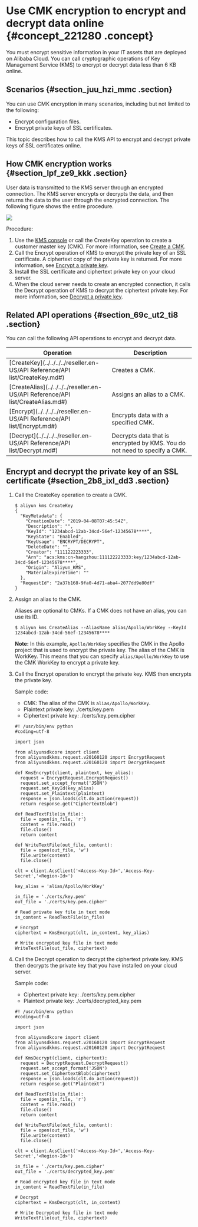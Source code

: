 # Use CMK encryption to encrypt and decrypt data online {#concept_221280 .concept}

You must encrypt sensitive information in your IT assets that are deployed on Alibaba Cloud. You can call cryptographic operations of Key Management Service \(KMS\) to encrypt or decrypt data less than 6 KB online.

## Scenarios {#section_juu_hzi_mmc .section}

You can use CMK encryption in many scenarios, including but not limited to the following:

-   Encrypt configuration files.
-   Encrypt private keys of SSL certificates.

This topic describes how to call the KMS API to encrypt and decrypt private keys of SSL certificates online.

## How CMK encryption works {#section_lpf_ze9_kkk .section}

User data is transmitted to the KMS server through an encrypted connection. The KMS server encrypts or decrypts the data, and then returns the data to the user through the encrypted connection. The following figure shows the entire procedure.

![](http://static-aliyun-doc.oss-cn-hangzhou.aliyuncs.com/assets/img/1423112/156741282458524_en-US.png)

Procedure:

1.  Use the [KMS console](https://kms.console.aliyun.com/?spm=a2c4g.11186623.2.21.aa46717dmqOatF) or call the CreateKey operation to create a customer master key \(CMK\). For more information, see [Create a CMK](#li_fuk_c6c_zer).
2.  Call the Encrypt operation of KMS to encrypt the private key of an SSL certificate. A ciphertext copy of the private key is returned. For more information, see [Encrypt a private key](#li_rtd_wae_rgf).
3.  Install the SSL certificate and ciphertext private key on your cloud server.
4.  When the cloud server needs to create an encrypted connection, it calls the Decrypt operation of KMS to decrypt the ciphertext private key. For more information, see [Decrypt a private key](#li_c45_sur_ul0).

## Related API operations {#section_69c_ut2_ti8 .section}

You can call the following API operations to encrypt and decrypt data.

|Operation|Description|
|---------|-----------|
|[CreateKey](../../../../reseller.en-US/API Reference/API list/CreateKey.md#)|Creates a CMK.|
|[CreateAlias](../../../../reseller.en-US/API Reference/API list/CreateAlias.md#)|Assigns an alias to a CMK.|
|[Encrypt](../../../../reseller.en-US/API Reference/API list/Encrypt.md#)|Encrypts data with a specified CMK.|
|[Decrypt](../../../../reseller.en-US/API Reference/API list/Decrypt.md#)|Decrypts data that is encrypted by KMS. You do not need to specify a CMK.|

## Encrypt and decrypt the private key of an SSL certificate {#section_2b8_ixl_dd3 .section}

1.  Call the CreateKey operation to create a CMK.

    ``` {#codeblock_x09_4bl_9kx}
    $ aliyun kms CreateKey
    {
      "KeyMetadata": {
        "CreationDate": "2019-04-08T07:45:54Z",
        "Description": "",
        "KeyId": "1234abcd-12ab-34cd-56ef-12345678****",
        "KeyState": "Enabled",
        "KeyUsage": "ENCRYPT/DECRYPT",
        "DeleteDate": "",
        "Creator": "111122223333",
        "Arn": "acs:kms:cn-hangzhou:111122223333:key/1234abcd-12ab-34cd-56ef-12345678****",
        "Origin": "Aliyun_KMS",
        "MaterialExpireTime": ""
      },
      "RequestId": "2a37b168-9fa0-4d71-aba4-2077dd9e80df"
    }
    ```

2.  Assign an alias to the CMK.

    Aliases are optional to CMKs. If a CMK does not have an alias, you can use its ID.

    ``` {#codeblock_eey_ei2_05k}
    $ aliyun kms CreateAlias --AliasName alias/Apollo/WorkKey --KeyId 1234abcd-12ab-34cd-56ef-12345678****
    ```

    **Note:** In this example, `Apollo/WorkKey` specifies the CMK in the Apollo project that is used to encrypt the private key. The alias of the CMK is WorkKey. This means that you can specify `alias/Apollo/WorkKey` to use the CMK WorkKey to encrypt a private key.

3.  Call the Encrypt operation to encrypt the private key. KMS then encrypts the private key.

    Sample code:

    -   CMK: The alias of the CMK is `alias/Apollo/WorkKey`.
    -   Plaintext private key: ./certs/key.pem
    -   Ciphertext private key: ./certs/key.pem.cipher
    ``` {#codeblock_yj0_rr5_f33}
    #! /usr/bin/env python
    #coding=utf-8
    
    import json
    
    from aliyunsdkcore import client
    from aliyunsdkkms.request.v20160120 import EncryptRequest
    from aliyunsdkkms.request.v20160120 import DecryptRequest
    
    def KmsEncrypt(client, plaintext, key_alias):
      request = EncryptRequest.EncryptRequest()
      request.set_accept_format('JSON')
      request.set_KeyId(key_alias)
      request.set_Plaintext(plaintext)
      response = json.loads(clt.do_action(request))
      return response.get("CiphertextBlob")
    
    def ReadTextFile(in_file):
      file = open(in_file, 'r')
      content = file.read()
      file.close()
      return content
    
    def WriteTextFile(out_file, content):
      file = open(out_file, 'w')
      file.write(content)
      file.close()
    
    clt = client.AcsClient('<Access-Key-Id>','Access-Key-Secret','<Region-Id>')
    
    key_alias = 'alias/Apollo/WorkKey'
    
    in_file = './certs/key.pem'
    out_file = './certs/key.pem.cipher'
    
    # Read private key file in text mode
    in_content = ReadTextFile(in_file)
    
    # Encrypt
    ciphertext = KmsEncrypt(clt, in_content, key_alias)
    
    # Write encrypted key file in text mode
    WriteTextFile(out_file, ciphertext)
    ```

4.  Call the Decrypt operation to decrypt the ciphertext private key. KMS then decrypts the private key that you have installed on your cloud server.

    Sample code:

    -   Ciphertext private key: ./certs/key.pem.cipher
    -   Plaintext private key: ./certs/decrypted\_key.pem
    ``` {#codeblock_lim_git_96t}
    #! /usr/bin/env python
    #coding=utf-8
    
    import json
    
    from aliyunsdkcore import client
    from aliyunsdkkms.request.v20160120 import EncryptRequest
    from aliyunsdkkms.request.v20160120 import DecryptRequest
    
    def KmsDecrypt(client, ciphertext):
      request = DecryptRequest.DecryptRequest()
      request.set_accept_format('JSON')
      request.set_CiphertextBlob(ciphertext)
      response = json.loads(clt.do_action(request))
      return response.get("Plaintext")
    
    def ReadTextFile(in_file):
      file = open(in_file, 'r')
      content = file.read()
      file.close()
      return content
    
    def WriteTextFile(out_file, content):
      file = open(out_file, 'w')
      file.write(content)
      file.close()
    
    clt = client.AcsClient('<Access-Key-Id>','Access-Key-Secret','<Region-Id>')
    
    in_file = './certs/key.pem.cipher'
    out_file = './certs/decrypted_key.pem'
    
    # Read encrypted key file in text mode
    in_content = ReadTextFile(in_file)
    
    # Decrypt
    ciphertext = KmsDecrypt(clt, in_content)
    
    # Write Decrypted key file in text mode
    WriteTextFile(out_file, ciphertext)
    ```


